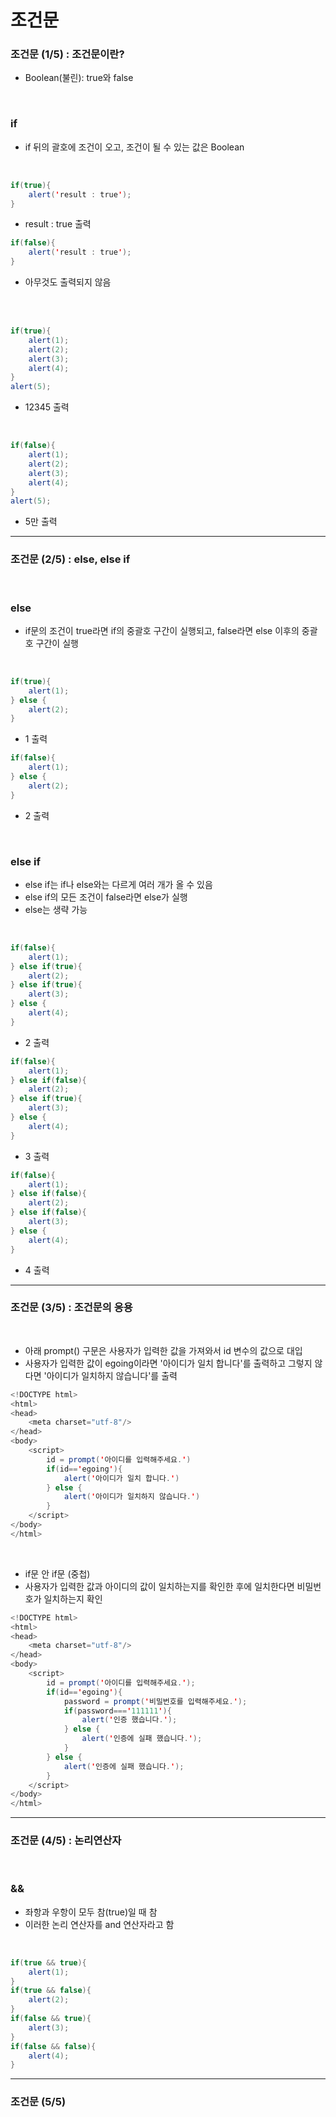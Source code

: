 # 조건문
### 조건문 (1/5) : 조건문이란?
- Boolean(불린): true와 false
</br>

### if
- if 뒤의 괄호에 조건이 오고, 조건이 될 수 있는 값은 Boolean
</br>

```java
if(true){
    alert('result : true');
}
```
- result : true 출력

```java
if(false){
    alert('result : true');
}
```
- 아무것도 출력되지 않음
</br>
</br>

```java
if(true){
    alert(1);
    alert(2);
    alert(3);
    alert(4);
}
alert(5);
```
- 12345 출력
</br>

```java
if(false){
    alert(1);
    alert(2);
    alert(3);
    alert(4);
}
alert(5);
```
- 5만 출력

---

### 조건문 (2/5) : else, else if
</br>

### else
- if문의 조건이 true라면 if의 중괄호 구간이 실행되고, false라면 else 이후의 중괄호 구간이 실행
</br>

```java
if(true){
    alert(1);
} else {
    alert(2);
}
```
- 1 출력

```java
if(false){
    alert(1);
} else {
    alert(2);
}
```
- 2 출력
</br>

### else if
- else if는 if나 else와는 다르게 여러 개가 올 수 있음
- else if의 모든 조건이 false라면 else가 실행
- else는 생략 가능
</br>

```java
if(false){
    alert(1);
} else if(true){
    alert(2);
} else if(true){
    alert(3);
} else {
    alert(4);
}
```
- 2 출력

```java
if(false){
    alert(1);
} else if(false){
    alert(2);
} else if(true){
    alert(3);
} else {
    alert(4);
}
```
- 3 출력

```java
if(false){
    alert(1);
} else if(false){
    alert(2);
} else if(false){
    alert(3);
} else {
    alert(4);
}
```
- 4 출력
  
---

### 조건문 (3/5) : 조건문의 응용
</br>

- 아래 prompt() 구문은 사용자가 입력한 값을 가져와서 id 변수의 값으로 대입 
- 사용자가 입력한 값이 egoing이라면 '아이디가 일치 합니다'를 출력하고 그렇지 않다면 '아이디가 일치하지 않습니다'를 출력
  
```java
<!DOCTYPE html>
<html>
<head>
    <meta charset="utf-8"/>
</head>
<body>
    <script>
        id = prompt('아이디를 입력해주세요.')
        if(id=='egoing'){
            alert('아이디가 일치 합니다.')
        } else {
            alert('아이디가 일치하지 않습니다.')
        }
    </script>
</body>
</html>
```
</br>

- if문 안 if문 (중첩)
- 사용자가 입력한 값과 아이디의 값이 일치하는지를 확인한 후에 일치한다면 비밀번호가 일치하는지 확인
```java
<!DOCTYPE html>
<html>
<head>
    <meta charset="utf-8"/>
</head>
<body>
    <script>
        id = prompt('아이디를 입력해주세요.');
        if(id=='egoing'){
            password = prompt('비밀번호를 입력해주세요.');
            if(password==='111111'){
                alert('인증 했습니다.');
            } else {
                alert('인증에 실패 했습니다.');
            }
        } else {
            alert('인증에 실패 했습니다.');
        }
    </script>
</body>
</html>
```

---

### 조건문 (4/5) : 논리연산자
</br>

### &&
- 좌항과 우항이 모두 참(true)일 때 참 
- 이러한 논리 연산자를 and 연산자라고 함

</br>

```java
if(true && true){
    alert(1);
}
if(true && false){
    alert(2);
}
if(false && true){
    alert(3);
}
if(false && false){
    alert(4);
}
```

---

### 조건문 (5/5)
